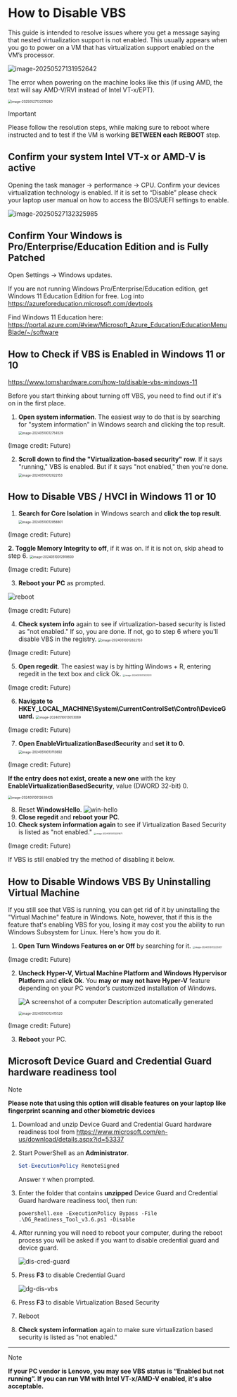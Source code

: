 # How to Disable VBS

This guide is intended to resolve issues where you get a message saying that nested virtualization support is not enabled. This usually appears when you go to power on a VM that has virtualization support enabled on the VM’s processor.

![image-20250527131952642](./How.to.Disable.VBS.assets/image-20250527131952642.png)

The error when powering on the machine looks like this (if using AMD, the text will say AMD-V/RVI instead of Intel VT-x/EPT).

<img src="./How.to.Disable.VBS.assets/image-20250527132019280.png" alt="image-20250527132019280" style="zoom: 50%;" />

> [!IMPORTANT]
>
> Please follow the resolution steps, while making sure to reboot where instructed and to test if the VM is working **BETWEEN each REBOOT** step.

## Confirm your system Intel VT-x or AMD-V is active

Opening the task manager -> performance -> CPU. Confirm your devices virtualization technology is enabled.  If it is set to “Disable” please check your laptop user manual on how to access the BIOS/UEFI settings to enable.

![image-20250527132325985](./How.to.Disable.VBS.assets/image-20250527132325985.png)

## Confirm Your Windows is Pro/Enterprise/Education Edition and is Fully Patched

Open Settings -> Windows updates.

If you are not running Windows Pro/Enterprise/Education edition, get Windows 11 Education Edition for free. Log into https://azureforeducation.microsoft.com/devtools

Find Windows 11 Education here: https://portal.azure.com/#view/Microsoft_Azure_Education/EducationMenuBlade/~/software

## How to Check if VBS is Enabled in Windows 11 or 10

https://www.tomshardware.com/how-to/disable-vbs-windows-11

Before you start thinking about turning off VBS, you need to find out if it's on in the first place. 

1. **Open system information**. The easiest way to do that is by searching for "system information" in Windows search and clicking the top result.
   <img src="./How.to.Disable.VBS.assets/image-20240510012754529.png" alt="image-20240510012754529" style="zoom: 50%;" />

(Image credit: Future)

2. **Scroll down to find the "Virtualization-based security" row.** If it says "running," VBS is enabled. But if it says "not enabled," then you're done.
   <img src="./How.to.Disable.VBS.assets/image-20240510012822153.png" alt="image-20240510012822153" style="zoom:50%;" />

## How to Disable VBS / HVCI in Windows 11 or 10

1. **Search for Core Isolation** in Windows search and **click the top result**.
   <img src="./How.to.Disable.VBS.assets/image-20240510012856801.png" alt="image-20240510012856801" style="zoom:50%;" />

(Image credit: Future)

**2. Toggle Memory Integrity to off**, if it was on. If it is not on, skip ahead to step 6.
<img src="./How.to.Disable.VBS.assets/image-20240510012918600.png" alt="image-20240510012918600" style="zoom:50%;" /> 

(Image credit: Future)

3. **Reboot your PC** as prompted.

![reboot](./How.to.Disable.VBS.assets/CL8QLZCF2hkHBpRBSK6ZP6-320-80.png) 

(Image credit: Future)

4. **Check system info** again to see if virtualization-based security is listed as "not enabled." If so, you are done. If not, go to step 6 where you'll disable VBS in the registry.
   <img src="./How.to.Disable.VBS.assets/image-20240510012822153.png" alt="image-20240510012822153" style="zoom:50%;" />

(Image credit: Future)

5. **Open regedit**. The easiest way is by hitting Windows + R, entering regedit in the text box and click Ok.
   <img src="./How.to.Disable.VBS.assets/image-20240510013031251.png" alt="image-20240510013031251" style="zoom:33%;" />

(Image credit: Future)

6. **Navigate to HKEY_LOCAL_MACHINE\System\CurrentControlSet\Control\DeviceGuard.**
   <img src="./How.to.Disable.VBS.assets/image-20240510013053069.png" alt="image-20240510013053069" style="zoom: 50%;" />

(Image credit: Future)

7. **Open EnableVirtualizationBasedSecurity** and **set it to 0.** 
   <img src="./How.to.Disable.VBS.assets/image-20240510013113892.png" alt="image-20240510013113892" style="zoom: 50%;" />

(Image credit: Future)

**If the entry does not exist, create a new one** with the key **EnableVirtualizationBasedSecurity**, value (DWORD 32-bit) 0.

<img src="./How.to.Disable.VBS.assets/image-20240510012638425.png" alt="image-20240510012638425" style="zoom: 50%;" />

8. Reset **WindowsHello**.
   ![win-hello](./How.to.Disable.VBS.assets/win-hello.webp) 
9. **Close regedit** and **reboot your PC**.
10. **Check system information again** to see if Virtualization Based Security is listed as  "not enabled." 
      <img src="./How.to.Disable.VBS.assets/image-20240510013201871.png" alt="image-20240510013201871" style="zoom:33%;" />

(Image credit: Future)

If VBS is still enabled try the method of disabling it below.

## How to Disable Windows VBS By Uninstalling Virtual Machine

If you still see that VBS is running, you can get rid of it by uninstalling the "Virtual Machine" feature in Windows. Note, however, that if this is the feature that's enabling VBS for you, losing it may cost you the ability to run Windows Subsystem for Linux. Here's how you do it.

1. **Open Turn Windows Features on or Off** by searching for it.
   <img src="./How.to.Disable.VBS.assets/image-20240510013225007.png" alt="image-20240510013225007" style="zoom: 33%;" />

(Image credit: Future)

2. **Uncheck Hyper-V, Virtual Machine Platform and Windows Hypervisor Platform** and **click Ok**. You **may or may not have Hyper-V** feature depending on your PC vendor’s customized installation of Windows.
   
   ![A screenshot of a computer  Description automatically generated](./How.to.Disable.VBS.assets/clip_image001.png) 
   
   <img src="./How.to.Disable.VBS.assets/image-20240510012415520.png" alt="image-20240510012415520" style="zoom:50%;" /> 

(Image credit: Future)

3. **Reboot** your PC.

## Microsoft Device Guard and Credential Guard hardware readiness tool

> [!NOTE]
>
> **Please note that using this option will disable features on your laptop like fingerprint scanning and other biometric devices**

1. Download and unzip Device Guard and Credential Guard hardware readiness tool from https://www.microsoft.com/en-us/download/details.aspx?id=53337

2. Start PowerShell as an **Administrator**.
   ````powershell
   Set-ExecutionPolicy RemoteSigned
   ````

   Answer `Y` when prompted.

3. Enter the folder that contains **unzipped** Device Guard and Credential Guard hardware readiness tool, then run:
   ````
   powershell.exe -ExecutionPolicy Bypass -File .\DG_Readiness_Tool_v3.6.ps1 -Disable
   ````
4. After running you will need to reboot your computer, during the reboot process you will be asked if you want to disable credential guard and device guard.

   ![dis-cred-guard](./How.to.Disable.VBS.assets/dis-cred-guard.jpg)  

5. Press **F3** to disable Credential Guard

   ![dg-dis-vbs](./How.to.Disable.VBS.assets/dg-dis-vbs.jpg)  

6. Press **F3** to disable Virtualization Based Security

7. Reboot
8. **Check system information** again to make sure virtualization based security is listed as "not enabled."

---

> [!NOTE]
>
> **If your PC vendor is Lenovo, you may see VBS status is “Enabled but not running”. If you can run VM with Intel VT-x/AMD-V enabled, it's also acceptable.**
